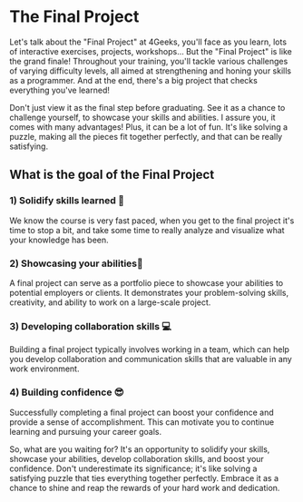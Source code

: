 # The Final Project

Let's talk about the "Final Project" at 4Geeks, you'll face as you learn, lots of interactive exercises, projects, workshops... But the "Final Project" is like the grand finale! Throughout your training, you'll tackle various challenges of varying difficulty levels, all aimed at strengthening and honing your skills as a programmer. And at the end, there's a big project that checks everything you've learned!

Don't just view it as the final step before graduating. See it as a chance to challenge yourself, to showcase your skills and abilities. I assure you, it comes with many advantages! Plus, it can be a lot of fun. It's like solving a puzzle, making all the pieces fit together perfectly, and that can be really satisfying.

## What is the goal of the Final Project

### 1) Solidify skills learned 💪

We know the course is very fast paced, when you get to the final project it's time to stop a bit, and take some time to really analyze and visualize what your knowledge has been.

### 2) Showcasing your abilities🤸

A final project can serve as a portfolio piece to showcase your abilities to potential employers or clients. It demonstrates your problem-solving skills, creativity, and ability to work on a large-scale project.

### 3) Developing collaboration skills 💻

Building a final project typically involves working in a team, which can help you develop collaboration and communication skills that are valuable in any work environment.

### 4) Building confidence 😎

Successfully completing a final project can boost your confidence and provide a sense of accomplishment. This can motivate you to continue learning and pursuing your career goals.

So, what are you waiting for? It's an opportunity to solidify your skills, showcase your abilities, develop collaboration skills, and boost your confidence. Don't underestimate its significance; it's like solving a satisfying puzzle that ties everything together perfectly. Embrace it as a chance to shine and reap the rewards of your hard work and dedication.